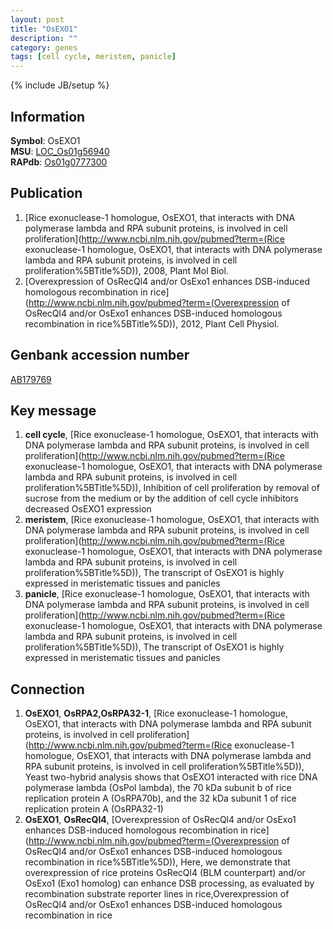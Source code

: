 ```yaml
---
layout: post
title: "OsEXO1"
description: ""
category: genes
tags: [cell cycle, meristem, panicle]
---
```

{% include JB/setup %}

## Information
__Symbol__: OsEXO1  
__MSU__: [LOC_Os01g56940](http://rice.plantbiology.msu.edu/cgi-bin/ORF_infopage.cgi?orf=LOC_Os01g56940)  
__RAPdb__: [Os01g0777300](http://rapdb.dna.affrc.go.jp/viewer/gbrowse_details/irgsp1?name=Os01g0777300)  

## Publication
1. [Rice exonuclease-1 homologue, OsEXO1, that interacts with DNA polymerase lambda and RPA subunit proteins, is involved in cell proliferation](http://www.ncbi.nlm.nih.gov/pubmed?term=(Rice exonuclease-1 homologue, OsEXO1, that interacts with DNA polymerase lambda and RPA subunit proteins, is involved in cell proliferation%5BTitle%5D)), 2008, Plant Mol Biol.
2. [Overexpression of OsRecQl4 and/or OsExo1 enhances DSB-induced homologous recombination in rice](http://www.ncbi.nlm.nih.gov/pubmed?term=(Overexpression of OsRecQl4 and/or OsExo1 enhances DSB-induced homologous recombination in rice%5BTitle%5D)), 2012, Plant Cell Physiol.

## Genbank accession number
[AB179769](http://www.ncbi.nlm.nih.gov/nuccore/AB179769)

## Key message
1. __cell cycle__, [Rice exonuclease-1 homologue, OsEXO1, that interacts with DNA polymerase lambda and RPA subunit proteins, is involved in cell proliferation](http://www.ncbi.nlm.nih.gov/pubmed?term=(Rice exonuclease-1 homologue, OsEXO1, that interacts with DNA polymerase lambda and RPA subunit proteins, is involved in cell proliferation%5BTitle%5D)),  Inhibition of cell proliferation by removal of sucrose from the medium or by the addition of cell cycle inhibitors decreased OsEXO1 expression
2. __meristem__, [Rice exonuclease-1 homologue, OsEXO1, that interacts with DNA polymerase lambda and RPA subunit proteins, is involved in cell proliferation](http://www.ncbi.nlm.nih.gov/pubmed?term=(Rice exonuclease-1 homologue, OsEXO1, that interacts with DNA polymerase lambda and RPA subunit proteins, is involved in cell proliferation%5BTitle%5D)),  The transcript of OsEXO1 is highly expressed in meristematic tissues and panicles
3. __panicle__, [Rice exonuclease-1 homologue, OsEXO1, that interacts with DNA polymerase lambda and RPA subunit proteins, is involved in cell proliferation](http://www.ncbi.nlm.nih.gov/pubmed?term=(Rice exonuclease-1 homologue, OsEXO1, that interacts with DNA polymerase lambda and RPA subunit proteins, is involved in cell proliferation%5BTitle%5D)),  The transcript of OsEXO1 is highly expressed in meristematic tissues and panicles

## Connection
1. __OsEXO1__, __OsRPA2,OsRPA32-1__, [Rice exonuclease-1 homologue, OsEXO1, that interacts with DNA polymerase lambda and RPA subunit proteins, is involved in cell proliferation](http://www.ncbi.nlm.nih.gov/pubmed?term=(Rice exonuclease-1 homologue, OsEXO1, that interacts with DNA polymerase lambda and RPA subunit proteins, is involved in cell proliferation%5BTitle%5D)),  Yeast two-hybrid analysis shows that OsEXO1 interacted with rice DNA polymerase lambda (OsPol lambda), the 70 kDa subunit b of rice replication protein A (OsRPA70b), and the 32 kDa subunit 1 of rice replication protein A (OsRPA32-1)
2. __OsEXO1__, __OsRecQl4__, [Overexpression of OsRecQl4 and/or OsExo1 enhances DSB-induced homologous recombination in rice](http://www.ncbi.nlm.nih.gov/pubmed?term=(Overexpression of OsRecQl4 and/or OsExo1 enhances DSB-induced homologous recombination in rice%5BTitle%5D)),  Here, we demonstrate that overexpression of rice proteins OsRecQl4 (BLM counterpart) and/or OsExo1 (Exo1 homolog) can enhance DSB processing, as evaluated by recombination substrate reporter lines in rice,Overexpression of OsRecQl4 and/or OsExo1 enhances DSB-induced homologous recombination in rice


